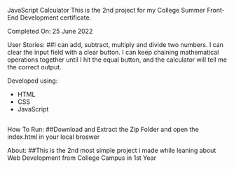JavaScript Calculator
This is the 2nd project for my College Summer Front-End Development certificate.

Completed On: 25 June 2022

User Stories:
##I can add, subtract, multiply and divide two numbers.
I can clear the input field with a clear button.
I can keep chaining mathematical operations together until I hit the equal button, and the calculator will tell me the correct output.

Developed using:
- HTML
- CSS
- JavaScript
##

How To Run:
##Download and Extract the Zip Folder and open the index.html in your local broswer

About:
##This is the 2nd most simple project i made while leaning about Web Development from College Campus in 1st Year 
